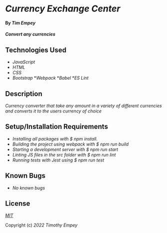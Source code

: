 # _Currency Exchange Center_

#### By _**Tim Empey**_

#### _Convert any currencies_

## Technologies Used

* _JavaScript_
* _HTML_
* _CSS_
* _Bootstrap_
*_Webpack_
*_Babel_
*_ES Lint_

## Description

_Currency converter that take any amount in a variety of different currencies and converts it to the users currency of choice_

## Setup/Installation Requirements

* _Installing all packages with $ npm install._
* _Building the project using webpack with $ npm run build_
* _Starting a development server with $ npm run start_
* _Linting JS files in the src folder with $ npm run lint_
* _Running tests with Jest using $ npm run test_

## Known Bugs

* _No known bugs_

## License

_[MIT](https://en.wikipedia.org/wiki/MIT_License)_ 

Copyright (c) _2022_ _Timothy Empey_
